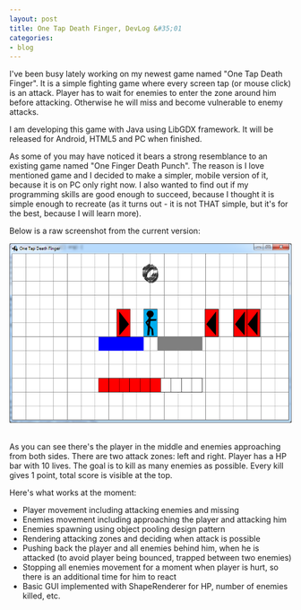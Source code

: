 ```yaml
---
layout: post
title: One Tap Death Finger, DevLog &#35;01
categories:
- blog
---
```


I've been busy lately working on my newest game named "One Tap Death Finger". It is a simple fighting game where every screen tap (or mouse click) is an attack. Player has to wait for enemies to enter the zone around him before attacking. Otherwise he will miss and become vulnerable to enemy attacks.

I am developing this game with Java using LibGDX framework. It will be released for Android, HTML5 and PC when finished.

As some of you may have noticed it bears a strong resemblance to an existing game named "One Finger Death Punch". The reason is I love mentioned game and I decided to make a simpler, mobile version of it, because it is on PC only right now. I also wanted to find out if my programming skills are good enough to succeed, because I thought it is simple enough to recreate (as it turns out - it is not THAT simple, but it's for the best, because I will learn more).

Below is a raw screenshot from the current version:

<div style="text-align: center;">
	<img src="/assets/images/posts/2014-10-02/otdf-prototype-01.png">
</div>

<br/>

As you can see there's the player in the middle and enemies approaching from both sides. There are two attack zones: left and right. Player has a HP bar with 10 lives. The goal is to kill as many enemies as possible. Every kill gives 1 point, total score is visible at the top.

Here's what works at the moment:
<ul>
	<li>Player movement including attacking enemies and missing</li>
	<li>Enemies movement including approaching the player and attacking him</li>
	<li>Enemies spawning using object pooling design pattern</li>
	<li>Rendering attacking zones and deciding when attack is possible</li>
	<li>Pushing back the player and all enemies behind him, when he is attacked (to avoid player being bounced, trapped between two enemies)</li>
	<li>Stopping all enemies movement for a moment when player is hurt, so there is an additional time for him to react</li>
	<li>Basic GUI implemented with ShapeRenderer for HP, number of enemies killed, etc.</li>
</ul>